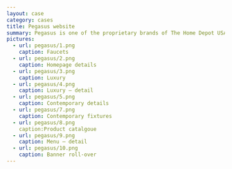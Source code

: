 ```yaml
---
layout: case
category: cases
title: Pegasus website
summary: Pegasus is one of the proprietary brands of The Home Depot USA. Cornelis was hired to lead, consult and design UID Consultancy for its dedicated product web site.
pictures:
  - url: pegasus/1.png
    caption: Faucets
  - url: pegasus/2.png
    caption: Homepage details
  - url: pegasus/3.png
    caption: Luxury  
  - url: pegasus/4.png
    caption: Luxury — detail
  - url: pegasus/5.png
    caption: Contemporary details 
  - url: pegasus/7.png
    caption: Contemporary fixtures
  - url: pegasus/8.png
    caption:Product catalgoue
  - url: pegasus/9.png
    caption: Menu — detail
  - url: pegasus/10.png
    caption: Banner roll-over    
---
```

